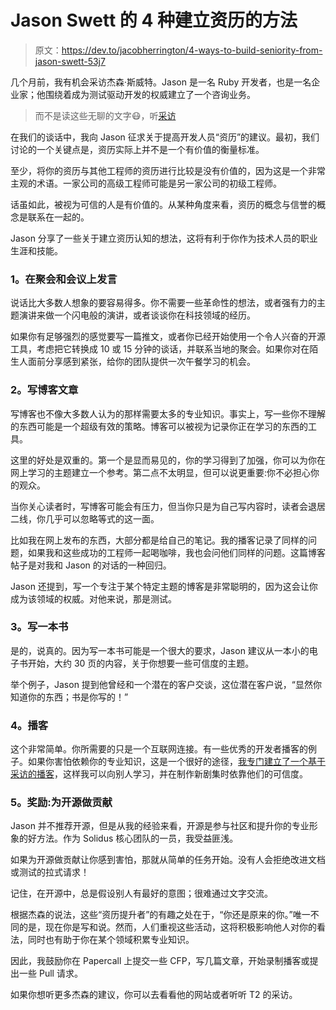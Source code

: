 # Jason Swett 的 4 种建立资历的方法

> 原文：<https://dev.to/jacobherrington/4-ways-to-build-seniority-from-jason-swett-53j7>

几个月前，我有机会采访杰森·斯威特。Jason 是一名 Ruby 开发者，也是一名企业家；他围绕着成为测试驱动开发的权威建立了一个咨询业务。

> 而不是读这些无聊的文字😷，听[采访](https://www.devpath.fm/episodes/entrepreneur-and-freelance-engineer-jason-swett)

在我们的谈话中，我向 Jason 征求关于提高开发人员“资历”的建议。最初，我们讨论的一个关键点是，资历实际上并不是一个有价值的衡量标准。

至少，将你的资历与其他工程师的资历进行比较是没有价值的，因为这是一个非常主观的术语。一家公司的高级工程师可能是另一家公司的初级工程师。

话虽如此，被视为可信的人是有价值的。从某种角度来看，资历的概念与信誉的概念是联系在一起的。

Jason 分享了一些关于建立资历认知的想法，这将有利于你作为技术人员的职业生涯和技能。

### 1。在聚会和会议上发言

说话比大多数人想象的要容易得多。你不需要一些革命性的想法，或者强有力的主题演讲来做一个闪电般的演讲，或者谈谈你在科技领域的经历。

如果你有足够强烈的感觉要写一篇推文，或者你已经开始使用一个令人兴奋的开源工具，考虑把它转换成 10 或 15 分钟的谈话，并联系当地的聚会。如果你对在陌生人面前分享感到紧张，给你的团队提供一次午餐学习的机会。

### 2。写博客文章

写博客也不像大多数人认为的那样需要太多的专业知识。事实上，写一些你不理解的东西可能是一个超级有效的策略。博客可以被视为记录你正在学习的东西的工具。

这里的好处是双重的。第一个是显而易见的，你的学习得到了加强，你可以为你在网上学习的主题建立一个参考。第二点不太明显，但可以说更重要:你不必担心你的观众。

当你关心读者时，写博客可能会有压力，但当你只是为自己写内容时，读者会退居二线，你几乎可以忽略等式的这一面。

比如我在网上发布的东西，大部分都是给自己的笔记。我的播客记录了同样的问题，如果我和这些成功的工程师一起喝咖啡，我也会问他们同样的问题。这篇博客帖子是对我和 Jason 的对话的一种回归。

Jason 还提到，写一个专注于某个特定主题的博客是非常聪明的，因为这会让你成为该领域的权威。对他来说，那是测试。

### 3。写一本书

是的，说真的。因为写一本书可能是一个很大的要求，Jason 建议从一本小的电子书开始，大约 30 页的内容，关于你想要一些可信度的主题。

举个例子，Jason 提到他曾经和一个潜在的客户交谈，这位潜在客户说，“显然你知道你的东西；书是你写的！”

### 4。播客

这个非常简单。你所需要的只是一个互联网连接。有一些优秀的开发者播客的例子。如果你害怕依赖你的专业知识，这是一个很好的途径，[我专门建立了一个基于采访的播客](https://www.devpath.fm)，这样我可以向别人学习，并在制作新剧集时依靠他们的可信度。

### 5。奖励:为开源做贡献

Jason 并不推荐开源，但是从我的经验来看，开源是参与社区和提升你的专业形象的好方法。作为 Solidus 核心团队的一员，我受益匪浅。

如果为开源做贡献让你感到害怕，那就从简单的任务开始。没有人会拒绝改进文档或测试的拉式请求！

记住，在开源中，总是假设别人有最好的意图；很难通过文字交流。

根据杰森的说法，这些“资历提升者”的有趣之处在于，“你还是原来的你。”唯一不同的是，现在你是写和说。然而，人们重视这些活动，这将积极影响他人对你的看法，同时也有助于你在某个领域积累专业知识。

因此，我鼓励你在 Papercall 上提交一些 CFP，写几篇文章，开始录制播客或提出一些 Pull 请求。

如果你想听更多杰森的建议，你可以去看看他的网站或者听听 T2 的采访。